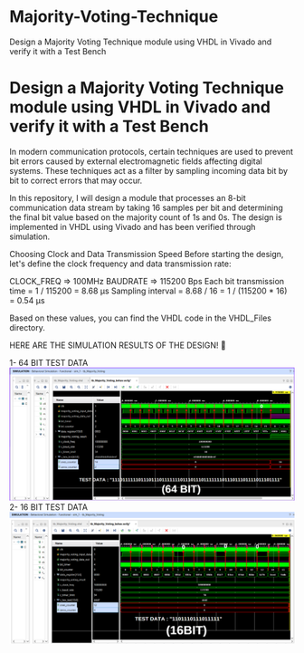 # Majority-Voting-Technique
Design a Majority Voting Technique module using VHDL in Vivado and verify it with a Test Bench


# Design a Majority Voting Technique module using VHDL in Vivado and verify it with a Test Bench


In modern communication protocols, certain techniques are used to prevent bit errors caused by external electromagnetic fields affecting digital systems. These techniques act as a filter by sampling incoming data bit by bit to correct errors that may occur.

In this repository, I will design a module that processes an 8-bit communication data stream by taking 16 samples per bit and determining the final bit value based on the majority count of 1s and 0s. The design is implemented in VHDL using Vivado and has been verified through simulation.

Choosing Clock and Data Transmission Speed
Before starting the design, let's define the clock frequency and data transmission rate:

CLOCK_FREQ => 100MHz
BAUDRATE => 115200 Bps
Each bit transmission time = 1 / 115200 = 8.68 µs
Sampling interval = 8.68 / 16 = 1 / (115200 * 16) = 0.54 µs

Based on these values, you can find the VHDL code in the VHDL_Files directory.

HERE ARE THE SIMULATION RESULTS OF THE DESIGN! 🚀


1- 64 BIT TEST DATA
![UART TX SIMULATION](images_of_simulation/1_Test.png)
2- 16 BIT TEST DATA
![UART TX SIMULATION](images_of_simulation/2_Test.png)
